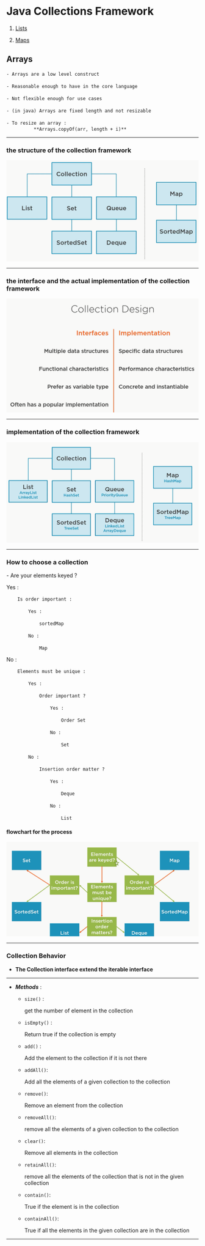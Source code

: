 <h1 >Java Collections Framework</h1>
<ol>
<li>

[Lists](List.md)
</li>
<li>

[Maps](Map.md)
</li>
</ol>

<h2>Arrays</h2>

    - Arrays are a low level construct

    - Reasonable enough to have in the core language
      
    - Not flexible enough for use cases
      
    - (in java) Arrays are fixed length and not resizable
        
    - To resize an array :
              **Arrays.copyOf(arr, length + i)**
              
<hr>
<h3>the structure of the collection framework</h3>

![structure of the collection framework](media/1.png)
<hr>
<h3>the interface and the actual implementation of the collection framework</h3>

![the interface and the actual implementation](media/2.png)
<hr>
<h3>implementation of the collection framework</h3>

![implementation](media/3.png)
<hr>

<h3> How to choose a collection </h3>
- Are your elements keyed ?

   Yes :

        Is order important :

            Yes :

                sortedMap

            No :

                Map

  No :

        Elements must be unique :

            Yes :

                Order important ?

                    Yes :

                        Order Set

                    No :

                        Set

            No :

                Insertion order matter ?

                    Yes :

                        Deque

                    No :

                        List


<h4>flowchart for the process</h4>

![flowchart for the process](media/4.png)

<hr>

<h3>Collection Behavior</h3>

- **The Collection interface extend the iterable interface**
<hr>

- _**Methods**_ :
  - `size()` :
    
     get the number of element in the collection
    
  - `isEmpty()` :
    
     Return true if the collection is empty
    
  - `add()` :
    
      Add the element to the collection if it is not there
    
  - `addAll()`:
    
    Add all the elements of a given collection to the collection
    
  - `remove()`:
    
    Remove an element from the collection
    
  - `removeAll()`:
    
    remove all the elements of a given collection to the collection
    
  - `clear()`:
    
    Remove all elements in the collection
    
  - `retainAll()`:
    
    remove all the elements of the collection that is not in  the given collection
    
  - `contain()`:
    
    True if the element is in the collection
    
  - `containAll()`:
    
    True if all the elements in the given collection are in the collection
    
<hr>
